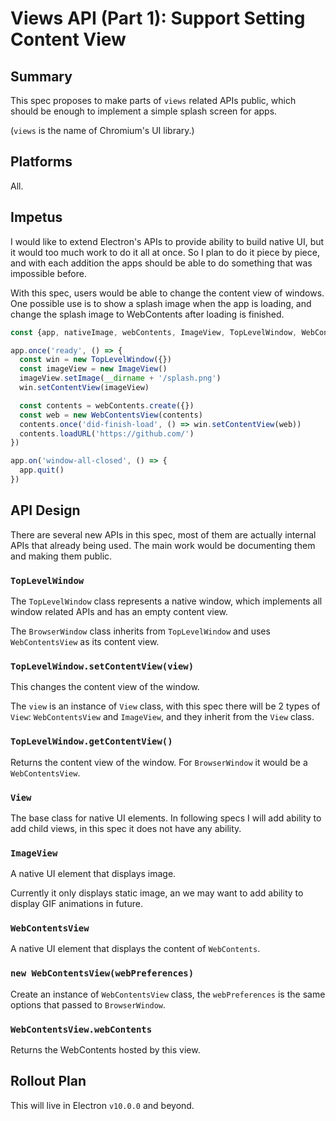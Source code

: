 # Views API (Part 1): Support Setting Content View

## Summary

This spec proposes to make parts of `views` related APIs public, which should be
enough to implement a simple splash screen for apps.

(`views` is the name of Chromium's UI library.)

## Platforms

All.

## Impetus

I would like to extend Electron's APIs to provide ability to build native UI,
but it would too much work to do it all at once. So I plan to do it piece by
piece, and with each addition the apps should be able to do something that was
impossible before.

With this spec, users would be able to change the content view of windows. One
possible use is to show a splash image when the app is loading, and change the
splash image to WebContents after loading is finished.

```js
const {app, nativeImage, webContents, ImageView, TopLevelWindow, WebContentsView} = require('electron')

app.once('ready', () => {
  const win = new TopLevelWindow({})
  const imageView = new ImageView()
  imageView.setImage(__dirname + '/splash.png')
  win.setContentView(imageView)

  const contents = webContents.create({})
  const web = new WebContentsView(contents)
  contents.once('did-finish-load', () => win.setContentView(web))
  contents.loadURL('https://github.com/')
})

app.on('window-all-closed', () => {
  app.quit()
})
```

## API Design

There are several new APIs in this spec, most of them are actually internal
APIs that already being used. The main work would be documenting them and making
them public.

### `TopLevelWindow`

The `TopLevelWindow` class represents a native window, which implements all
window related APIs and has an empty content view.

The `BrowserWindow` class inherits from `TopLevelWindow` and uses
`WebContentsView` as its content view.

### `TopLevelWindow.setContentView(view)`

This changes the content view of the window.

The `view` is an instance of `View` class, with this spec there will be 2 types
of `View`: `WebContentsView` and `ImageView`, and they inherit from the `View`
class.

### `TopLevelWindow.getContentView()`

Returns the content view of the window. For `BrowserWindow` it would be a
`WebContentsView`.

### `View`

The base class for native UI elements. In following specs I will add ability to
add child views, in this spec it does not have any ability.

### `ImageView`

A native UI element that displays image.

Currently it only displays static image, an we may want to add ability to
display GIF animations in future.

### `WebContentsView`

A native UI element that displays the content of `WebContents`.

### `new WebContentsView(webPreferences)`

Create an instance of `WebContentsView` class, the `webPreferences` is the same
options that passed to `BrowserWindow`.

### `WebContentsView.webContents`

Returns the WebContents hosted by this view.

## Rollout Plan

This will live in Electron `v10.0.0` and beyond.
